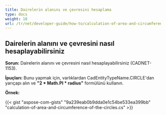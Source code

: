 ```yaml
---
title: Dairelerin alanını ve çevresini hesaplama
type: docs
weight: 18
url: /tr/net/developer-guide/how-to/calculation-of-area-and-circumference-of-the-circles/
---
```


## **Dairelerin alanını ve çevresini nasıl hesaplayabilirsiniz**

**Sorun:** Dairelerin alanını ve çevresini nasıl hesaplayabilirsiniz (CADNET-1153).

**İpuçları:** Bunu yapmak için, varlıklardan CadEntityTypeName.CIRCLE'dan yarıçapı alın ve **"2 * Math.PI * radius"** formülünü kullanın.

**Örnek:**

{{< gist "aspose-com-gists" "9a239eab0b9dda0e1c54be533ea399bb" "calculation-of-area-and-circumference-of-the-circles.cs" >}}

